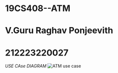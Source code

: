 # 19CS408--ATM

# V.Guru Raghav Ponjeevith 
# 212223220027

*USE CAse DIAGRAM*
![ATM use case](https://github.com/user-attachments/assets/c64422a7-9594-4612-904f-30e6317f587b)
